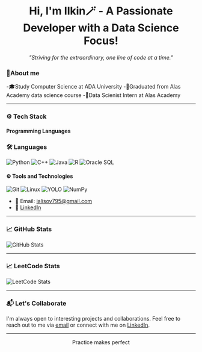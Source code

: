 <h1 align="center">Hi, I'm Ilkin🪄 - A Passionate Developer with a Data Science Focus!</h1>
<p align="center">
  <i> "Striving for the extraordinary, one line of code at a time." </i>
</p>


### 👾About me

-🎓Study Computer Science at ADA University
-🎃Graduated from Alas Academy data science course
-📖Data Scienist Intern at Alas Academy

---

### ⚙️ Tech Stack

#### Programming Languages

### 🛠️ Languages
![Python](https://img.shields.io/badge/Python-3776AB?style=for-the-badge&logo=python&logoColor=white)
![C++](https://img.shields.io/badge/C++-00599C?style=for-the-badge&logo=c%2B%2B&logoColor=white)
![Java](https://img.shields.io/badge/Java-007396?style=for-the-badge&logo=java&logoColor=white)
![R](https://img.shields.io/badge/R-276DC3?style=for-the-badge&logo=r&logoColor=white)
![Oracle SQL](https://img.shields.io/badge/Oracle_SQL-F80000?style=for-the-badge&logo=oracle&logoColor=white)

#### ⚙️ Tools and Technologies
![Git](https://img.shields.io/badge/Git-F05032?style=for-the-badge&logo=git&logoColor=white)
![Linux](https://img.shields.io/badge/Linux-FCC624?style=for-the-badge&logo=linux&logoColor=white)
![YOLO](https://img.shields.io/badge/YOLO-FF7F00?style=for-the-badge&logo=yolo&logoColor=white)
![NumPy](https://img.shields.io/badge/NumPy-013243?style=for-the-badge&logo=numpy&logoColor=white)


- 📖 Email: [ialisov795@gmail.com](mailto:ialisov795@gmail.com)
- 💼 [LinkedIn](https://www.linkedin.com/in/ilkin-alishov-13014837b/?trk=opento_sprofile_topcard)

---

### 📈 GitHub Stats

![GitHub Stats](https://github-readme-stats.vercel.app/api?username=IlkinAlisov&show_icons=true&hide_title=true&count_private=true&hide=prs)

--- 

### 📈 LeetCode Stats
![LeetCode Stats](https://leetcode-stats.vercel.app/api?username=IlkinAlisov)

---

### 📬 Let's Collaborate
I'm always open to interesting projects and collaborations. Feel free to reach out to me via [email](mailto:ialisov795@gmail.com) or connect with me on [LinkedIn](https://www.linkedin.com/in/ilkin-alishov-13014837b/?trk=opento_sprofile_topcard).

---

<p align="center"> Practice makes perfect </p>
